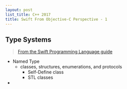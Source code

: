 ```yaml
---
layout: post
list_title: C++ 2017
title: Swift From Objective-C Perspective - 1 
---
```


## Type Systems

> [From the Swift Programming Language guide ](https://docs.swift.org/swift-book/ReferenceManual/Types.html#//appleref/swift/grammar/array-type)

- Named Type
    - classes, structures, enumerations, and protocols
        - Self-Define class
        - STL classes
- 